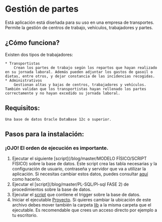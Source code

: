 # Gestión de partes #

Está aplicación está diseñada para su uso en una empresa de transportes. Permite la gestión de centros de trabajo, vehículos, trabajadores y partes.

## ¿Cómo funciona? ##

Existen dos tipos de trabajadores:

	* Transportistas 
		Crean los partes de trabajo según los repartos que hayan realizado en su jornada laboral. Además pueden adjuntar los gastos de gasoil o dietas, entre otros, y dejar constancia de las incidencias recogidas.
	* Administrativos
		Gestionan altas y bajas de centros, trabajadores y vehículos. También validan que los transportistas hayan rellenado los partes correctamente y no hayan excedido su jornada laboral.
		
## Requisitos: ##
	
	Una base de datos Oracle DataBase 12c o superior.

## Pasos para la instalación: ##

### ¡OJO! El orden de ejecución es importante. ###
	
1. Ejecutar el siguiente [script](/blog/master/MODELO FÍSICO/SCRIPT FISICO) sobre la base de datos. 
	Este script crea las tabla necesarias y la configuración de usuario, contraseña y servidor que va a utilizar la aplicación.
	Si necesitas cambiar estos datos, puedes consultar [aquí]() como hacerlo.
2. Ejecutar el [script](/blog/master/PL-SQL/Pl-sql FASE 2) de procedimientos sobre la base de datos.
3. Ejecutar el [script]() que contiene el trigger sobre la base de datos.
4. Iniciar el ejecutable [Proyecto](/blog/master/Proyecto/dist/Proyecto).
	Si quieres cambiar la ubicación de este archivo debes mover también la carpeta [lib](Proyecto/dist/lib) a la misma carpeta que el ejecutable.
	Es recomendable que crees un acceso directo por ejemplo a tu escritorio.

